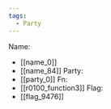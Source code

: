 ```yaml
---
tags:
  - Party
---
```

Name:
- [[name_0]]
- [[name_84]]
Party:
- [[party_0]]
Fn:
- [[r0100_function3]]
Flag:
- [[flag_9476]]
